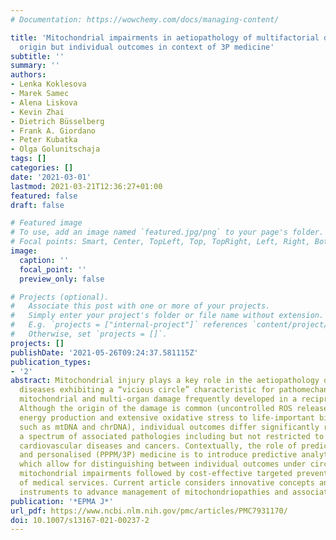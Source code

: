 ```yaml
---
# Documentation: https://wowchemy.com/docs/managing-content/

title: 'Mitochondrial impairments in aetiopathology of multifactorial diseases: common
  origin but individual outcomes in context of 3P medicine'
subtitle: ''
summary: ''
authors:
- Lenka Koklesova
- Marek Samec
- Alena Liskova
- Kevin Zhai
- Dietrich Büsselberg
- Frank A. Giordano
- Peter Kubatka
- Olga Golunitschaja
tags: []
categories: []
date: '2021-03-01'
lastmod: 2021-03-21T12:36:27+01:00
featured: false
draft: false

# Featured image
# To use, add an image named `featured.jpg/png` to your page's folder.
# Focal points: Smart, Center, TopLeft, Top, TopRight, Left, Right, BottomLeft, Bottom, BottomRight.
image:
  caption: ''
  focal_point: ''
  preview_only: false

# Projects (optional).
#   Associate this post with one or more of your projects.
#   Simply enter your project's folder or file name without extension.
#   E.g. `projects = ["internal-project"]` references `content/project/deep-learning/index.md`.
#   Otherwise, set `projects = []`.
projects: []
publishDate: '2021-05-26T09:24:37.581115Z'
publication_types:
- '2'
abstract: Mitochondrial injury plays a key role in the aetiopathology of multifactorial
  diseases exhibiting a “vicious circle” characteristic for pathomechanisms of the
  mitochondrial and multi-organ damage frequently developed in a reciprocal manner.
  Although the origin of the damage is common (uncontrolled ROS release, diminished
  energy production and extensive oxidative stress to life-important biomolecules
  such as mtDNA and chrDNA), individual outcomes differ significantly representing
  a spectrum of associated pathologies including but not restricted to neurodegeneration,
  cardiovascular diseases and cancers. Contextually, the role of predictive, preventive
  and personalised (PPPM/3P) medicine is to introduce predictive analytical approaches
  which allow for distinguishing between individual outcomes under circumstance of
  mitochondrial impairments followed by cost-effective targeted prevention and personalisation
  of medical services. Current article considers innovative concepts and analytical
  instruments to advance management of mitochondriopathies and associated pathologies.
publication: '*EPMA J*'
url_pdf: https://www.ncbi.nlm.nih.gov/pmc/articles/PMC7931170/
doi: 10.1007/s13167-021-00237-2
---
```

